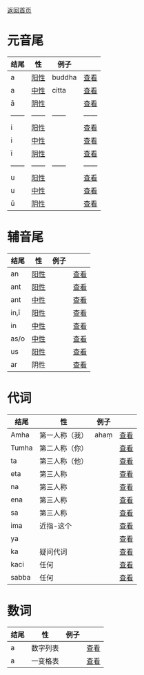 [返回首页](../summary.md)

# 元音尾

| 结尾 | 性  | 例子  |   |
| ---------- | ------ | ----- |----|
| a | [阳性](masculine.md)  |  buddha   |[查看](a-masculine.md)|
| a | [中性](neutral.md)  |  citta   |[查看](a-neutral.md)|
| ā | [阴性](feminine.md)  |     |[查看](a-feminine.md)|
| —— | —— | —— | —— |
| i |[阳性](masculine.md) |     |[查看](i-masculine.md)|
| i | [中性](neutral.md)  |     |[查看](i-neutral.md)|
| ī | [阴性](feminine.md)  |     |[查看](i-feminine.md)|
| —— | —— | —— | —— |
| u |[阳性](masculine.md) |     |[查看](u-masculine.md)|
| u | [中性](neutral.md)  |     |[查看](u-neutral.md)|
| ū | [阴性](feminine.md)  |     |[查看](u-feminine.md)|

# 辅音尾

| 结尾 | 性  | 例子  |   |
| ---------- | ------------- | -------- |-------- |
| an |[阳性](masculine.md) |     |[查看](an-masculine.md)|
| ant | [阳性](masculine.md)  |     |[查看](ant-masculine.md)|
| ant | [中性](neutral.md)  |     |[查看](ant-neutral.md)|
| in,ī |[阳性](masculine.md) |     |[查看](in-masculine.md)|
| in | [中性](neutral.md)  |     |[查看](in-neutral.md)|
| as/o | [中性](neutral.md)  |     |[查看](as-neutral.md)|
| us |[阳性](masculine.md) |     |[查看](us.md)|
| ar | 阴性  |     |[查看](ar.md)|


# 代词

| 结尾 | 性  | 例子  |   |
| ---------- | ------------- | -------- |-------- |
| Amha | 第一人称（我）  |  ahaṃ   |[查看](amha.md)|
| Tumha | 第二人称（你）  |     |[查看](a-masculine.md)|
| ta | 第三人称（他）  |     |[查看](a-masculine.md)|
| eta | 第三人称  |     |[查看](a-masculine.md)|
| na | 第三人称  |     |[查看](a-masculine.md)|
| ena | 第三人称  |     |[查看](a-masculine.md)|
| sa | 第三人称  |     |[查看](a-masculine.md)|
| ima | 近指-这个  |     |[查看](ima.md)|
| ya |   |     |[查看](a-masculine.md)|
| ka | 疑问代词  |     |[查看](a-masculine.md)| 
| kaci | 任何  |     |[查看](a-masculine.md)|
| sabba | 任何  |     |[查看](a-masculine.md)|

# 数词

| 结尾 | 性  | 例子  |   |
| ---------- | ------------- | -------- |-------- |
| a | 数字列表  |     |[查看](a-masculine.md)|
| a | 一变格表  |     |[查看](a-masculine.md)|